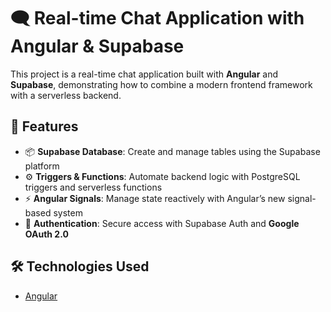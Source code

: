 # 🗨️ Real-time Chat Application with Angular & Supabase

This project is a real-time chat application built with **Angular** and **Supabase**, demonstrating how to combine a modern frontend framework with a serverless backend.

## 🚀 Features

- 📦 **Supabase Database**: Create and manage tables using the Supabase platform
- ⚙️ **Triggers & Functions**: Automate backend logic with PostgreSQL triggers and serverless functions
- ⚡ **Angular Signals**: Manage state reactively with Angular’s new signal-based system
- 🔐 **Authentication**: Secure access with Supabase Auth and **Google OAuth 2.0**

## 🛠️ Technologies Used

- [Angular](https:)